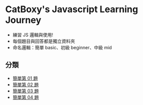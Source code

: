 # CatBoxy's Javascript Learning Journey
- 練習 JS 邏輯與使用!
- 每個題目與回答都是獨立資料夾
- 命名邏輯：簡單 basic、初級 beginner、中級 mid
## 分類
- [簡單第 01 題](./basic-01/)
- [簡單第 02 題](./basic-02/)
- [簡單第 03 題](./basic-03/)
- [簡單第 04 題](./basic-04/)